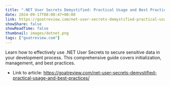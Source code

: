 ```yaml
---
title: ".NET User Secrets Demystified: Practical Usage and Best Practices"
date: 2024-09-17T08:00:47+00:00
link: https://goatreview.com/net-user-secrets-demystified-practical-usage-and-best-practices/
showShare: false
showReadTime: false
thumbnail: images/dotnet.png
tags: ["goatreview.com"]
---
```

Learn how to effectively use .NET User Secrets to secure sensitive data in your development process. This comprehensive guide covers initialization, management, and best practices.

- Link to article: https://goatreview.com/net-user-secrets-demystified-practical-usage-and-best-practices/